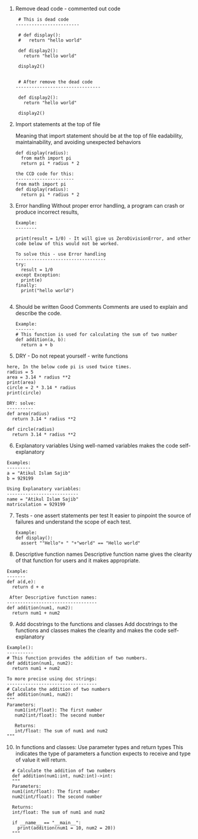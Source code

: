 1. Remove dead code - commented out code
   ```
    # This is dead code
   ------------------------
  
    # def display():
    #   return "hello world"
    
    def display2():
      return "hello world"
    
    display2()
    
    
    # After remove the dead code
   --------------------------------
    
    def display2():
      return "hello world"
  
    display2()
   ```
2. Import statements at the top of file

   Meaning that import statement should be at the top of file eadability, maintainability, and avoiding unexpected behaviors
   ```
   def display(radius):
     from math import pi
     return pi * radius * 2

   the CCD code for this:
   ----------------------
   from math import pi
   def display(radius):
     return pi * radius * 2
   ```
3. Error handling
   Without proper error handling, a program can crash or produce incorrect results,
   ```
   Example:
   --------
   
   print(result = 1/0) - It will give us ZeroDivisionError, and other code below of this would not be worked.

   To solve this - use Error handling
   ----------------------------------
   try:
     result = 1/0
   except Exception:
     print(e)
   finally:
     print("hello world")
     
   ```
4. Should be written Good Comments
   Comments are used to explain and describe the code.
   ```
   Example:
   -------
   # This function is used for calculating the sum of two number
   def addition(a, b):
     return a + b
   ```
5. DRY - Do not repeat yourself - write functions
  ```
  here, In the below code pi is used twice times. 
  radius = 5
  area = 3.14 * radius **2
  print(area)
  circle = 2 * 3.14 * radius
  print(circle)

  DRY: solve:
  ----------
  def area(radius)
    return 3.14 * radius **2

  def circle(radius)
    return 3.14 * radius **2
  ```
6. Explanatory variables
  Using well-named variables makes the code self-explanatory 
  ```
  Examples:
  ---------
  a = "Atikul Islam Sajib"
  b = 929199

  Using Explanatory variables:
  ---------------------------
  name = "Atikul Islam Sajib"
  matriculation = 929199
  ```
7. Tests - one assert statements per test
   It easier to pinpoint the source of failures and understand the scope of each test.
   ```
   Example:
   def display():
     assert ""Hello"+ " "+"world" == "Hello world"
   ```
8. Descriptive function names
   Descriptive function name gives the clearity of that function for users and it makes appropriate.
  ```
  Example:
  -------
  def a(d,e):
    return d + e

   After Descriptive function names:
  ----------------------------------
  def addition(num1, num2):
    return num1 + num2
  ```
9. Add docstrings to the functions and classes
  Add docstrings to the functions and classes makes the clearity and makes the code self-explanatory
  ```
  Example():
  ----------
  # This function provides the addition of two numbers. 
  def addition(num1, num2):
    return num1 + num2

  To more precise using doc strings:
  ----------------------------------
  # Calculate the addition of two numbers
  def addition(num1, num2):
  """
  Parameters:
     num1(int/float): The first number
     num2(int/float): The second number
   
     Returns:
     int/float: The sum of num1 and num2
  """
  ```
10. In functions and classes: Use parameter types and return types
    This indicates the type of parameters a function expects to receive and type of value it will return. 
  ```
    # Calculate the addition of two numbers
    def addition(num1:int, num2:int)->int:
    """
    Parameters:
    num1(int/float): The first number
    num2(int/float): The second number
  
    Returns:
    int/float: The sum of num1 and num2
  
    if __name__ == "__main__":
      print(addition(num1 = 10, num2 = 20))
    """
  ```
